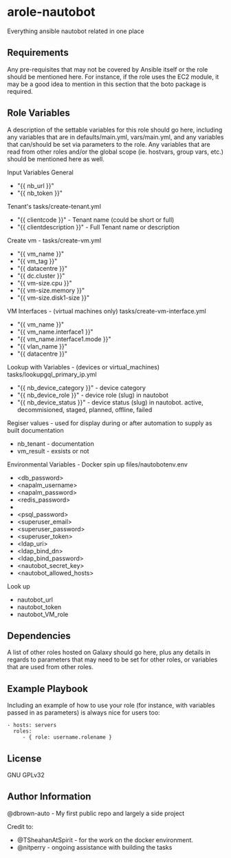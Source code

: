 arole-nautobot
=========

Everything ansible nautobot related in one place

Requirements
------------

Any pre-requisites that may not be covered by Ansible itself or the role should be mentioned here. For instance, if the role uses the EC2 module, it may be a good idea to mention in this section that the boto package is required.

Role Variables
--------------

A description of the settable variables for this role should go here, including any variables that are in defaults/main.yml, vars/main.yml, and any variables that can/should be set via parameters to the role. Any variables that are read from other roles and/or the global scope (ie. hostvars, group vars, etc.) should be mentioned here as well.

Input Variables
General
- "{{ nb_url }}"
- "{{ nb_token }}"

Tenant's
tasks/create-tenant.yml

- "{{ clientcode }}" - Tenant name (could be short or full)
- "{{ clientdescription }}" - Full Tenant name or description

Create vm - 
tasks/create-vm.yml

- "{{ vm_name }}"
- "{{ vm_tag }}"
- "{{ datacentre }}"
- "{{ dc.cluster }}"
- "{{ vm-size.cpu }}"
- "{{ vm-size.memory }}"
- "{{ vm-size.disk1-size }}"

VM Interfaces - (virtual machines only)
tasks/create-vm-interface.yml

- "{{ vm_name }}"
- "{{ vm_name.interface1 }}"
- "{{ vm_name.interface1.mode }}"
- "{{ vlan_name }}"
- "{{ datacentre }}"

Lookup with Variables - (devices or virtual_machines)
tasks/lookupgql_primary_ip.yml

- "{{ nb_device_category }}" - device category
- "{{ nb_device_role }}" - device role (slug) in nautobot
- "{{ nb_device_status }}" - device status (slug) in nautobot. active, decommisioned, staged, planned, offline, failed

Regiser values - used for display during or after automation to supply as built documentation
- nb_tenant - documentation
- vm_result - exsists or not

Environmental Variables - Docker spin up
files/nautobotenv.env
- <db_password>
- <napalm_username>
- <napalm_password>
- <redis_password>
- <pgppassword>
- <psql_password>
- <superuser_email>
- <superuser_password>
- <superuser_token>
- <ldap_uri>
- <ldap_bind_dn>
- <ldap_bind_password>
- <nautobot_secret_key>
- <nautobot_allowed_hosts>

Look up
- nautobot_url
- nautobot_token
- nautobot_VM_role


Dependencies
------------

A list of other roles hosted on Galaxy should go here, plus any details in regards to parameters that may need to be set for other roles, or variables that are used from other roles.

Example Playbook
----------------

Including an example of how to use your role (for instance, with variables passed in as parameters) is always nice for users too:

    - hosts: servers
      roles:
         - { role: username.rolename }


License
-------

GNU GPLv32

Author Information
------------------

@dbrown-auto - My first public repo and largely a side project

Credit to:
- @TSheahanAtSpirit - for the work on the docker environment.
- @nitperry - ongoing assistance with building the tasks

